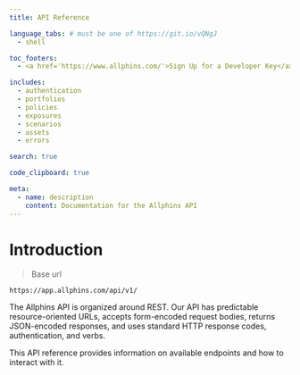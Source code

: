 ```yaml
---
title: API Reference

language_tabs: # must be one of https://git.io/vQNgJ
  - shell

toc_footers:
  - <a href='https://www.allphins.com/'>Sign Up for a Developer Key</a>

includes:
  - authentication
  - portfolios
  - policies
  - exposures
  - scenarios
  - assets
  - errors

search: true

code_clipboard: true

meta:
  - name: description
    content: Documentation for the Allphins API
---
```


# Introduction

> Base url

```
https://app.allphins.com/api/v1/
```

The Allphins API is organized around REST. Our API has predictable resource-oriented URLs, accepts form-encoded request bodies, returns JSON-encoded responses, and uses standard HTTP response codes, authentication, and verbs.

This API reference provides information on available endpoints and how to interact with it.
